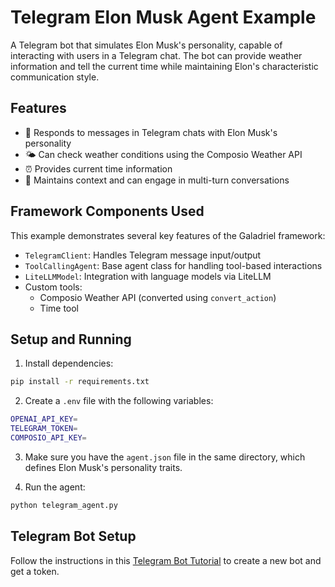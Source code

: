 # Telegram Elon Musk Agent Example

A Telegram bot that simulates Elon Musk's personality, capable of interacting with users in a Telegram chat. The bot can provide weather information and tell the current time while maintaining Elon's characteristic communication style.

## Features

- 🤖 Responds to messages in Telegram chats with Elon Musk's personality
- 🌤️ Can check weather conditions using the Composio Weather API
- ⏰ Provides current time information
- 🔄 Maintains context and can engage in multi-turn conversations

## Framework Components Used

This example demonstrates several key features of the Galadriel framework:

- `TelegramClient`: Handles Telegram message input/output
- `ToolCallingAgent`: Base agent class for handling tool-based interactions
- `LiteLLMModel`: Integration with language models via LiteLLM
- Custom tools:
  - Composio Weather API (converted using `convert_action`)
  - Time tool

## Setup and Running

1. Install dependencies:

```bash
pip install -r requirements.txt
```

2. Create a `.env` file with the following variables:

```bash
OPENAI_API_KEY=
TELEGRAM_TOKEN=
COMPOSIO_API_KEY=
```

3. Make sure you have the `agent.json` file in the same directory, which defines Elon Musk's personality traits.

4. Run the agent:

```bash
python telegram_agent.py
```


## Telegram Bot Setup

Follow the instructions in this [Telegram Bot Tutorial](https://www.directual.com/lesson-library/how-to-create-a-telegram-bot) to create a new bot and get a token.